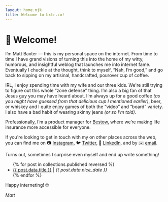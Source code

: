 ```yaml
---
layout: home.njk
title: Welcome to bxtr.co!
---
```

# 👋 Welcome!

I’m Matt Baxter — this is my personal space on the internet. From time to time I have grand visions of turning this into the home of my witty, humorous, and insightful weblog that launches me into internet fame. Eventually I chuckle at the thought, think to myself, “Nah, I’m good,” and go back to sipping on my artisinal, handcrafted, pourover cup of coffee.

IRL, I enjoy spending time with my wife and our three kids. We're still trying to figure out this whole “zone defense” thing. I’m also a big fan of that Jesus guy you may have heard about. I’m always up for a good coffee _(as you might have guessed from that delicious cup I mentioned earlier)_, beer, or whiskey and I quite enjoy games of both the “video” and “board” variety. I also have a bad habit of wearing skinny jeans _(or so I'm told)_.

Professionally, I’m a product manager for [Bestow](https://bestow.com/ "Bestow"), where we’re making life insurance more accessible for everyone.

If you're looking to get in touch with my on other places across the web, you can find me on 📷&nbsp;[Instagram](https://www.instagram.com/mbxtr "@mbxtr on Instagram"), 🐦&nbsp;[Twitter](https://www.twitter.com/mbxtr "@mbxtr on Twitter"), 💼&nbsp;[LinkedIn](http://www.linkedin.com/in/mbxtr/en), and by ✉️&nbsp;[email](mailto:matt.baxter@gmail.com).

Turns out, sometimes I surprise even myself and end up write something!

<ul>
{% for post in collections.published reversed %}
  <li><a href="{{ post.url }}">{{ post.data.title }}</a> | <em>{{ post.data.nice_date }}</em></li>
{% endfor %}
</ul>

Happy interneting! 🤓

_Matt_